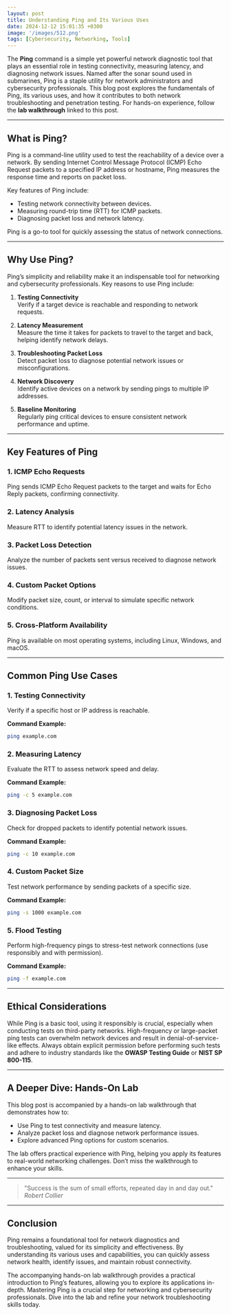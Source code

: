 ```yaml
---
layout: post
title: Understanding Ping and Its Various Uses
date: 2024-12-12 15:01:35 +0300
image: '/images/512.png'
tags: [Cybersecurity, Networking, Tools]
---
```


The **Ping** command is a simple yet powerful network diagnostic tool that plays an essential role in testing connectivity, measuring latency, and diagnosing network issues. Named after the sonar sound used in submarines, Ping is a staple utility for network administrators and cybersecurity professionals. This blog post explores the fundamentals of Ping, its various uses, and how it contributes to both network troubleshooting and penetration testing. For hands-on experience, follow the **lab walkthrough** linked to this post.

---

## What is Ping?

Ping is a command-line utility used to test the reachability of a device over a network. By sending Internet Control Message Protocol (ICMP) Echo Request packets to a specified IP address or hostname, Ping measures the response time and reports on packet loss.

Key features of Ping include:
- Testing network connectivity between devices.  
- Measuring round-trip time (RTT) for ICMP packets.  
- Diagnosing packet loss and network latency.  

Ping is a go-to tool for quickly assessing the status of network connections.

---

## Why Use Ping?

Ping’s simplicity and reliability make it an indispensable tool for networking and cybersecurity professionals. Key reasons to use Ping include:

1. **Testing Connectivity**  
   Verify if a target device is reachable and responding to network requests.

2. **Latency Measurement**  
   Measure the time it takes for packets to travel to the target and back, helping identify network delays.

3. **Troubleshooting Packet Loss**  
   Detect packet loss to diagnose potential network issues or misconfigurations.

4. **Network Discovery**  
   Identify active devices on a network by sending pings to multiple IP addresses.

5. **Baseline Monitoring**  
   Regularly ping critical devices to ensure consistent network performance and uptime.

---

## Key Features of Ping

### 1. **ICMP Echo Requests**
Ping sends ICMP Echo Request packets to the target and waits for Echo Reply packets, confirming connectivity.

### 2. **Latency Analysis**
Measure RTT to identify potential latency issues in the network.

### 3. **Packet Loss Detection**
Analyze the number of packets sent versus received to diagnose network issues.

### 4. **Custom Packet Options**
Modify packet size, count, or interval to simulate specific network conditions.

### 5. **Cross-Platform Availability**
Ping is available on most operating systems, including Linux, Windows, and macOS.

---

## Common Ping Use Cases

### 1. **Testing Connectivity**
Verify if a specific host or IP address is reachable.

**Command Example:**  
```bash
ping example.com
```

### 2. **Measuring Latency**
Evaluate the RTT to assess network speed and delay.

**Command Example:**  
```bash
ping -c 5 example.com
```

### 3. **Diagnosing Packet Loss**
Check for dropped packets to identify potential network issues.

**Command Example:**  
```bash
ping -c 10 example.com
```

### 4. **Custom Packet Size**
Test network performance by sending packets of a specific size.

**Command Example:**  
```bash
ping -s 1000 example.com
```

### 5. **Flood Testing**
Perform high-frequency pings to stress-test network connections (use responsibly and with permission).

**Command Example:**  
```bash
ping -f example.com
```

---

## Ethical Considerations

While Ping is a basic tool, using it responsibly is crucial, especially when conducting tests on third-party networks. High-frequency or large-packet ping tests can overwhelm network devices and result in denial-of-service-like effects. Always obtain explicit permission before performing such tests and adhere to industry standards like the **OWASP Testing Guide** or **NIST SP 800-115**.

---

## A Deeper Dive: Hands-On Lab

This blog post is accompanied by a hands-on lab walkthrough that demonstrates how to:
- Use Ping to test connectivity and measure latency.
- Analyze packet loss and diagnose network performance issues.
- Explore advanced Ping options for custom scenarios.

The lab offers practical experience with Ping, helping you apply its features to real-world networking challenges. Don’t miss the walkthrough to enhance your skills.

---

> "Success is the sum of small efforts, repeated day in and day out."  
> <cite>Robert Collier</cite>

---

## Conclusion

Ping remains a foundational tool for network diagnostics and troubleshooting, valued for its simplicity and effectiveness. By understanding its various uses and capabilities, you can quickly assess network health, identify issues, and maintain robust connectivity.

The accompanying hands-on lab walkthrough provides a practical introduction to Ping’s features, allowing you to explore its applications in-depth. Mastering Ping is a crucial step for networking and cybersecurity professionals. Dive into the lab and refine your network troubleshooting skills today.
